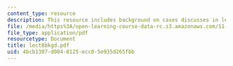 ```yaml
---
content_type: resource
description: This resource includes background on cases discusses in lecture 8.
file: /media/https%3A/open-learning-course-data-rc.s3.amazonaws.com/11-201-gateway-planning-action-fall-2005/4bcb1307d0048125ecc05e935d265fbb_lect8bkgd.pdf
file_type: application/pdf
resourcetype: Document
title: lect8bkgd.pdf
uid: 4bcb1307-d004-8125-ecc0-5e935d265fbb
---
```

